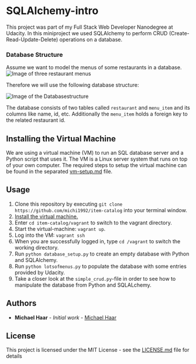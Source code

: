 # SQLAlchemy-intro
This project was part of my Full Stack Web Developer Nanodegree at Udacity. In this miniproject we used SQLAlchemy to perform CRUD (Create-Read-Update-Delete) operations on a database.

### Database Structure
Assume we want to model the menus of some restaurants in a database.
![Image of three restaurant menus](https://github.com/michi1992/item-catalog/blob/master/images_for_readme/overview.png)

Therefore we will use the following database structure:

![Image of the Databasestructure](https://github.com/michi1992/item-catalog/blob/master/images_for_readme/database_structure.png)

The database consists of two tables called ``restaurant`` and ``menu_item`` and its columns like name, id, etc. Additionally the ``menu_item`` holds a foreign key to the related restaurant id.

## Installing the Virtual Machine
We are using a virtual machine (VM) to run an SQL database server and a Python script that uses it. The VM is a Linux server system that runs on top of your own computer. The required steps to setup the virtual machine can be found in the separated [vm-setup.md](https://github.com/michi1992/SQLAlchemy-intro/blob/master/vm-setup.md) file.


## Usage
1. Clone this repository by executing ``git clone https://github.com/michi1992/item-catalog`` into your terminal window.
2. [Install the virtual machine.](https://github.com/michi1992/item-catalog/blob/master/vm-setup.md)
3. Enter ``cd item-catalog/vagrant`` to switch to the vagrant directory.
4. Start the virtual-machine: ``vagrant up``.
5. Log into the VM: ``vagrant ssh``
6. When you are successfully logged in, type ``cd /vagrant`` to switch the working directory.
7. Run ``python database_setup.py`` to create an empty database with Python and SQLAlchemy.
8. Run ``python lotsofmenus.py`` to populate the database with some entries provided by Udacity.
9. Take a closer look at the ``simple_crud.py``-file in order to see how to manipulate the database from Python and SQLALchemy.

## Authors

* **Michael Haar** - *Initial work* - [Michael Haar](https://github.com/michi1992)


## License

This project is licensed under the MIT License - see the [LICENSE.md](https://github.com/michi1992/database-logs-analysis/blob/master/LICENSE) file for details

